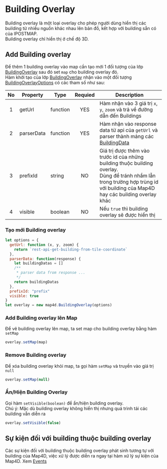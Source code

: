 # Building Overlay

Building overlay là một loại overlay cho phép người dùng hiển thị các building từ nhiều nguồn khác nhau lên bản đồ, kết hợp với building sẵn có của IPOSTMAP.  
Building overlay chỉ hiển thị ở chế độ 3D.

## Add Building overlay

Để thêm 1 building overlay vào map cần tạo mới 1 đối tượng của lớp [BuildingOverlay](/ipostmap-map/web/v1.0/reference/building-overlay.md?id=buildingverlay-class) sau đó set `map` cho building overlay đó.  
Hàm khởi tạo của lớp [BuildingOverlay](/ipostmap-map/web/v1.0/reference/building-overlay.md?id=buildingoverlay-class) nhận vào một đối tượng [BuildingOverlayOptions](/ipostmap-map/web/v1.0/reference/building-overlay.md?id=buildingoverlayoptions-interface) có các tham số như sau:

|  No | Property   | Type     | Requied | Description                                                                                                                                                                        |
|:---:|------------|----------|:-------:|------------------------------------------------------------------------------------------------------------------------------------------------------------------------------------|
|  1  | getUrl     | function |   YES   | Hàm nhận vào 3 giá trị `x`, `y`, `zoom` và trả về đường dẫn đến Buildings                                                                                                          |
|  2  | parserData | function |   YES   | Hàm nhận vào response data từ api của `getUrl` và parser thành mảng các [BuildingData](/ipostmap-map/web/v1.0/reference/building-overlay.md?id=buildingdata-interface)                                 |
|  3  | prefixId   | string   |    NO   | Giá trị được thêm vào trước id của những building thuộc building overlay.<br>Dùng để tránh nhầm lẫn trong trường hợp trùng id với building của Map4D hay các building overlay khác |
|  4  | visible    | boolean  |    NO   | Nếu `true` thì building overlay sẽ được hiển thị                                                                                                                                   |

### Tạo mới Building overlay

```js
let options = {
  getUrl: function (x, y, zoom) {
    return `rest-api-get-building-from-tile-coordinate`
  },
  parserData: function(response) {
    let buildingDatas = []
    /**
     * parser data from response ...
     */
    return buildingDatas
  },
  prefixId: "prefix"
  visible: true
}
let overlay = new map4d.BuildingOverlay(options)
```

### Add Building overlay lên Map

Để vẽ building overlay lên map, ta set map cho building overlay bằng hàm `setMap`

```js
overlay.setMap(map)
```

### Remove Building overlay

Để xóa building overlay khỏi map, ta gọi hàm `setMap` và truyền vào giá trị `null`

```js
overlay.setMap(null)
```

### Ẩn/Hiện Building Overlay

Gọi hàm `setVisible(boolean)` để ẩn/hiện building overlay.  
Chú ý: Mặc dù building overlay không hiển thị nhưng quá trình tải các building vẫn diễn ra

```js
overlay.setVisible(false)
```

## Sự kiện đối với building thuộc building overlay

Các sự kiện đối với building thuộc building overlay phát sinh tương tự với building của Map4D, việc xử lý được diễn ra ngay tại hàm xử lý sự kiện của Map4D. Xem [Events](/ipostmap-map/web/v1.0/guides/map-events.md)

